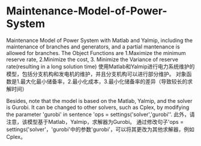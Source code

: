 # Maintenance-Model-of-Power-System
Maintenance Model of Power System with Matlab and Yalmip, including the maintenance of  branches and generators, and a partial mantenance is allowed for branches. The Object Functions are 1.Maximize the minimum reserve rate, 2.Minimize the cost, 3. Minimize the Variance of reserve rate(resulting in a long solution time)
使用Matlab和Yalmip进行电力系统维护的模型，包括分支机构和发电机的维护，并且分支机构可以进行部分维护。 对象函数是1.最大化最小储备率，2.最小化成本，3.最小化储备率的差异（导致较长的求解时间）

Besides, note that the model is based on the Matlab, Yalmip, and the solver is Gurobi. It can be changed to other solvers, such as Cplex, by modifying the parameter 'gurobi' in sentence 'ops = settings('solver','gurobi''. 
此外，请注意，该模型基于Matlab，Yalmip，求解器为Gurobi。 通过修改句子'ops = settings('solver'，'gurobi'中的参数'gurobi'，可以将其更改为其他求解器，例如Cplex。
